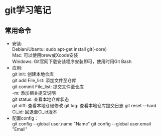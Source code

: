 # git学习笔记
## 常用命令
- 安装:  
Debian/Ubantu: sudo apt-get install git(-core)  
Mac: 可以使用brew或Xcode安装  
Windows: Git官网下载安装程序安装即可，使用时用Git Bash  
- 应用:  
git init: 创建本地仓库  
git add File_list: 添加文件至仓库  
git commit File_list: 提交文件至仓库  
	-m: 添加相关提交说明  
git status: 查看本地仓库状态  
git diff: 查看本地仓储修改
git log: 查看本地仓库提交日志
git reset --hard Ci_id: 回退至Ci_id版本
- 配置config：  
git config --global user.name "Name"
git config --global user.email "Email"

